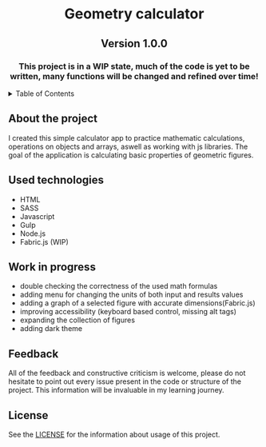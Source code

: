 
<a name="readme-top"></a>

  <h1 align="center">Geometry calculator</h1>

  <h2 align="center">Version 1.0.0</h2>

  <h3 align='center'><strong>This project is in a WIP state, much of the code is yet to be written, many functions will be changed and refined over time!</strong></h3>
   
<details>
  <summary>Table of Contents</summary>
  <ol>
    <li><a href="#about-the-project">About the project</a></li>
    <li><a href="#used-technologies">Used technologies</a></li>
    <li><a href="#work-in-progress">Work in progress</a></li>
    <li><a href="#license">License</a></li>
  </ol>
</details>

## About the project

I created this simple calculator app to practice mathematic calculations, operations on objects and arrays, aswell as working with js libraries.
The goal of the application is calculating basic properties of geometric figures.

## Used technologies

  <ul>
    <li>HTML</li>
    <li>SASS</li>
    <li>Javascript</li>
    <li>Gulp</li>
    <li>Node.js</li>
    <li>Fabric.js (WIP)</li>
  </ul>

## Work in progress

 <ul>
   <li>double checking the correctness of the used math formulas</li>
   <li>adding menu for changing the units of both input and results values </li>
   <li>adding a graph of a selected figure with accurate dimensions(Fabric.js)</li>
   <li>improving accessibility (keyboard based control, missing alt tags)</li>
   <li>expanding the collection of figures</li>
   <li>adding dark theme</li>
  </ul>

## Feedback

All of the feedback and constructive criticism is welcome, please do not hesitate to point out every issue present in the code or structure of the project. This information will be invaluable in my learning journey.

## License

See the [LICENSE](LICENSE.md) for the information about usage of this project.

  






